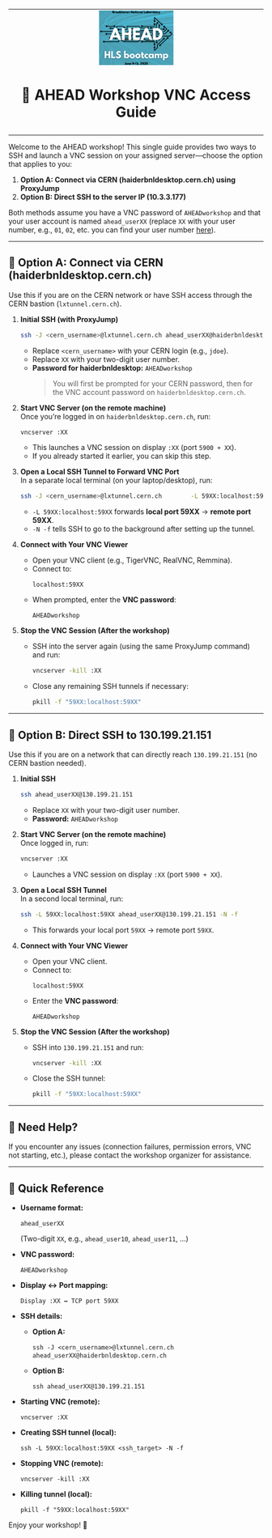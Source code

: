 <table class="sphinxhide" width="100%">
  <tr>
    <td align="center">
      <img src="../vadd/images/copy.png" width="30%"/><h1>🚀 AHEAD Workshop VNC Access Guide</h1>
    </td>
  </tr>
  <tr>
    <td></td>
  </tr>
</table


# Welcome to the AHEAD workshop! This single guide provides two ways to SSH and launch a VNC session on your assigned server—choose the option that applies to you:

1. **Option A: Connect via CERN (haiderbnldesktop.cern.ch) using ProxyJump**  
2. **Option B: Direct SSH to the server IP (10.3.3.177)**

Both methods assume you have a VNC password of `AHEADworkshop` and that your user account is named `ahead_userXX` (replace `XX` with your user number, e.g., `01`, `02`, etc. you can find your user number [here](https://docs.google.com/spreadsheets/d/13zLc7p-xwgFj2rsLr5I2MfvB38KfYNqfzxKEAejx608/edit?gid=1597156241#gid=1597156241)).  

---

## 📌 Option A: Connect via CERN (haiderbnldesktop.cern.ch)

Use this if you are on the CERN network or have SSH access through the CERN bastion (`lxtunnel.cern.ch`).

1. **Initial SSH (with ProxyJump)**  
   ```bash
   ssh -J <cern_username>@lxtunnel.cern.ch ahead_userXX@haiderbnldesktop.cern.ch
   ```
   - Replace `<cern_username>` with your CERN login (e.g., `jdoe`).  
   - Replace `XX` with your two-digit user number.  
   - **Password for haiderbnldesktop:** `AHEADworkshop`  
     > You will first be prompted for your CERN password, then for the VNC account password on `haiderbnldesktop.cern.ch`.

2. **Start VNC Server (on the remote machine)**  
   Once you’re logged in on `haiderbnldesktop.cern.ch`, run:  
   ```bash
   vncserver :XX
   ```  
   - This launches a VNC session on display `:XX` (port `5900 + XX`).  
   - If you already started it earlier, you can skip this step.

3. **Open a Local SSH Tunnel to Forward VNC Port**  
   In a separate local terminal (on your laptop/desktop), run:
   ```bash
   ssh -J <cern_username>@lxtunnel.cern.ch        -L 59XX:localhost:59XX        ahead_userXX@haiderbnldesktop.cern.ch        -N -f
   ```  
   - `-L 59XX:localhost:59XX` forwards **local port 59XX** → **remote port 59XX**.  
   - `-N -f` tells SSH to go to the background after setting up the tunnel.  

4. **Connect with Your VNC Viewer**  
   - Open your VNC client (e.g., TigerVNC, RealVNC, Remmina).  
   - Connect to:  
     ```
     localhost:59XX
     ```  
   - When prompted, enter the **VNC password**:  
     ```
     AHEADworkshop
     ```

5. **Stop the VNC Session (After the workshop)**  
   - SSH into the server again (using the same ProxyJump command) and run:  
     ```bash
     vncserver -kill :XX
     ```  
   - Close any remaining SSH tunnels if necessary:  
     ```bash
     pkill -f "59XX:localhost:59XX"
     ```

---

## 📌 Option B: Direct SSH to 130.199.21.151

Use this if you are on a network that can directly reach `130.199.21.151` (no CERN bastion needed).

1. **Initial SSH**  
   ```bash
   ssh ahead_userXX@130.199.21.151
   ```
   - Replace `XX` with your two-digit user number.  
   - **Password:** `AHEADworkshop`

2. **Start VNC Server (on the remote machine)**  
   Once logged in, run:
   ```bash
   vncserver :XX
   ```
   - Launches a VNC session on display `:XX` (port `5900 + XX`).

3. **Open a Local SSH Tunnel**  
   In a second local terminal, run:
   ```bash
   ssh -L 59XX:localhost:59XX ahead_userXX@130.199.21.151 -N -f
   ```
   - This forwards your local port `59XX` → remote port `59XX`.

4. **Connect with Your VNC Viewer**  
   - Open your VNC client.  
   - Connect to:
     ```
     localhost:59XX
     ```
   - Enter the **VNC password**:
     ```
     AHEADworkshop
     ```

5. **Stop the VNC Session (After the workshop)**  
   - SSH into `130.199.21.151` and run:
     ```bash
     vncserver -kill :XX
     ```
   - Close the SSH tunnel:
     ```bash
     pkill -f "59XX:localhost:59XX"
     ```

---

## 📩 Need Help?

If you encounter any issues (connection failures, permission errors, VNC not starting, etc.), please contact the workshop organizer for assistance.

---

## 🔑 Quick Reference

- **Username format:**  
  ```
  ahead_userXX
  ```  
  (Two-digit `XX`, e.g., `ahead_user10`, `ahead_user11`, …)

- **VNC password:**  
  ```
  AHEADworkshop
  ```

- **Display ↔ Port mapping:**  
  ```
  Display :XX ↔ TCP port 59XX
  ```

- **SSH details:**  
  - **Option A:**  
    ```
    ssh -J <cern_username>@lxtunnel.cern.ch ahead_userXX@haiderbnldesktop.cern.ch
    ```  
  - **Option B:**  
    ```
    ssh ahead_userXX@130.199.21.151
    ```

- **Starting VNC (remote):**  
  ```
  vncserver :XX
  ```

- **Creating SSH tunnel (local):**  
  ```
  ssh -L 59XX:localhost:59XX <ssh_target> -N -f
  ```

- **Stopping VNC (remote):**  
  ```
  vncserver -kill :XX
  ```

- **Killing tunnel (local):**  
  ```
  pkill -f "59XX:localhost:59XX"
  ```

Enjoy your workshop! 🚀
